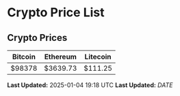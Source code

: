 # Crypto Price List

## Crypto Prices
| Bitcoin | Ethereum | Litecoin |
| ------- | -------- | -------- |
| $98378 | $3639.73 | $111.25 |
**Last Updated:** 2025-01-04 19:18 UTC
**Last Updated:** $DATE$
